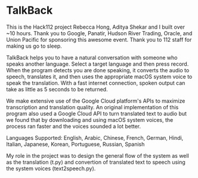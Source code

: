 # TalkBack

This is the Hack112 project Rebecca Hong, Aditya Shekar and I built over ~10 hours. Thank you to Google, Panatir, Hudson River Trading, Oracle, and Union Pacific for sponsoring this awesome event. Thank you to 112 staff for making us go to sleep.

TalkBack helps you to have a natural conversation with someone who speaks another language. Select a target language and then  press record. When the program detects you are done speaking, it converts the audio to speech, translates it, and then uses the appropriate macOS system voice to speak the translation. With a fast internet connection, spoken output can take as little as 5 seconds to be returned.

We make extensive use of the Google Cloud platform's APIs to maximize transcription and translation quality. An original implementation of this program also used a Google Cloud API to turn translated text to audio but we found that by downloading and using macOS system voices, the process ran faster and the voices sounded a lot better.

Languages Supported: English, Arabic, Chinese, French, German, Hindi, Italian, Japanese, Korean, Portuguese, Russian, Spanish

My role in the project was to design the general flow of the system as well as the translation (t.py) and convertion of translated text to speech using the system voices (text2speech.py).
